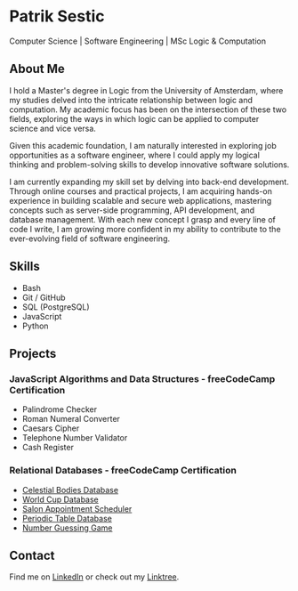 # Patrik Sestic
Computer Science | Software Engineering | MSc Logic & Computation


## About Me

I hold a Master's degree in Logic from the University of Amsterdam, where my studies delved into the intricate relationship between logic and computation. My academic focus has been on the intersection of these two fields, exploring the ways in which logic can be applied to computer science and vice versa.

Given this academic foundation, I am naturally interested in exploring job opportunities as a software engineer, where I could apply my logical thinking and problem-solving skills to develop innovative software solutions.

I am currently expanding my skill set by delving into back-end development. Through online courses and practical projects, I am acquiring hands-on experience in building scalable and secure web applications, mastering concepts such as server-side programming, API development, and database management. With each new concept I grasp and every line of code I write, I am growing more confident in my ability to contribute to the ever-evolving field of software engineering.


## Skills

- Bash
- Git / GitHub
- SQL (PostgreSQL)
- JavaScript
- Python

## Projects

### JavaScript Algorithms and Data Structures - freeCodeCamp Certification 

- Palindrome Checker	
- Roman Numeral Converter	
- Caesars Cipher	
- Telephone Number Validator	
- Cash Register

### Relational Databases - freeCodeCamp Certification

- [Celestial Bodies Database](https://github.com/psestic/fcc-celestial_bodies_db)
- [World Cup Database](https://github.com/psestic/fcc-worldcup_db)
- [Salon Appointment Scheduler](https://github.com/psestic/fcc-salon_db)	
- [Periodic Table Database](https://github.com/psestic/fcc-periodic_table_db)	
- [Number Guessing Game](https://github.com/psestic/fcc-number_guessing_game_db)


## Contact

Find me on [LinkedIn](https://www.linkedin.com/in/psestic/) or check out my [Linktree](https://linktr.ee/psestic).

